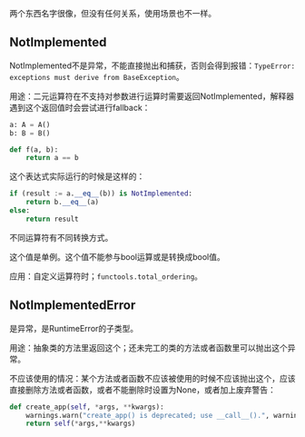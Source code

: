 两个东西名字很像，但没有任何关系，使用场景也不一样。

## NotImplemented

NotImplemented不是异常，不能直接抛出和捕获，否则会得到报错：`TypeError: exceptions must derive from BaseException`。

用途：二元运算符在不支持对参数进行运算时需要返回NotImplemented，解释器遇到这个返回值时会尝试进行fallback：

```python
a: A = A()
b: B = B()

def f(a, b):
    return a == b
```

这个表达式实际运行的时候是这样的：

```python
if (result := a.__eq__(b)) is NotImplemented:
    return b.__eq__(a)
else:
    return result
```

不同运算符有不同转换方式。

这个值是单例。这个值不能参与bool运算或是转换成bool值。

应用：自定义运算符时；`functools.total_ordering`。

## NotImplementedError

是异常，是RuntimeError的子类型。

用途：抽象类的方法里返回这个；还未完工的类的方法或者函数里可以抛出这个异常。

不应该使用的情况：某个方法或者函数不应该被使用的时候不应该抛出这个，应该直接删除方法或者函数，或者不能删除时设置为None，或者加上废弃警告：

```python
def create_app(self, *args, **kwargs):
    warnings.warn("create_app() is deprecated; use __call__().", warnings.DeprecationWarning)
    return self(*args,**kwargs) 
```

